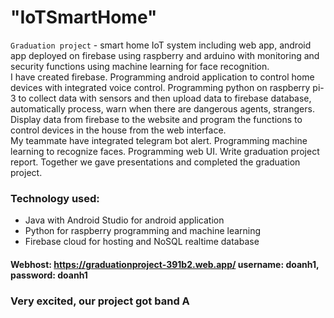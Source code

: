 # "IoTSmartHome"  
`Graduation project` - smart home IoT system including web app, android app deployed on firebase using raspberry and arduino with monitoring and security functions using machine learning for face recognition. <br>
I have created firebase. Programming android application to control home devices with integrated voice control. Programming python on raspberry pi-3 to collect data with sensors and then upload data to firebase database, automatically process, warn when there are dangerous agents, strangers. Display data from firebase to the website and program the functions to control devices in the house from the web interface. <br>
My teammate have integrated telegram bot alert. Programming machine learning to recognize faces. Programming web UI. Write graduation project report.
Together we gave presentations and completed the graduation project.  
### Technology used:  
  - Java with Android Studio for android application  
  - Python for raspberry programming and machine learning  
  - Firebase cloud for hosting and NoSQL realtime database  
#### Webhost: https://graduationproject-391b2.web.app/ username: doanh1, password: doanh1
### Very excited, our project got band A
